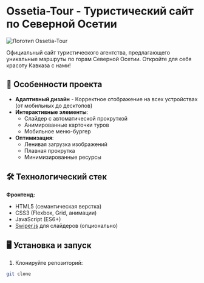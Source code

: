 # Ossetia-Tour - Туристический сайт по Северной Осетии

![Логотип Ossetia-Tour](./image/svg/logo.svg)

Официальный сайт туристического агентства, предлагающего уникальные маршруты по горам Северной Осетии. Откройте для себя красоту Кавказа с нами!

## 🚀 Особенности проекта

- **Адаптивный дизайн** - Корректное отображение на всех устройствах (от мобильных до десктопов)
- **Интерактивные элементы**:
  - Слайдер с автоматической прокруткой
  - Анимированные карточки туров
  - Мобильное меню-бургер
- **Оптимизация**:
  - Ленивая загрузка изображений
  - Плавная прокрутка
  - Минимизированные ресурсы

## 🛠 Технологический стек

**Фронтенд:**
- HTML5 (семантическая верстка)
- CSS3 (Flexbox, Grid, анимации)
- JavaScript (ES6+)
- [Swiper.js](https://swiperjs.com/) для слайдеров (опционально)

## 🖥 Установка и запуск

1. Клонируйте репозиторий:
```bash
git clone 
